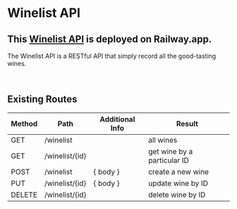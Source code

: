 # Winelist API

## This [Winelist API](https://go-api-production-ad21.up.railway.app/winelist) is deployed on Railway.app.

The Winelist API is a RESTful API that simply record all the good-tasting wines.

<br>

## Existing Routes

| Method | Path           | Additional Info | Result                      |
| ------ | -------------- | --------------- | --------------------------- |
| GET    | /winelist      |                 | all wines                   |
| GET    | /winelist/{id} |                 | get wine by a particular ID |
| POST   | /winelist      | { body }        | create a new wine           |
| PUT    | /winelist/{id} | { body }        | update wine by ID           |
| DELETE | /winelist/{id} |                 | delete wine by ID           |

<br>
